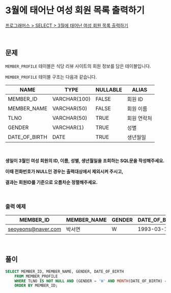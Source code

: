 # 3월에 태어난 여성 회원 목록 출력하기

[프로그래머스 > SELECT > 3월에 태어난 여성 회원 목록 출력하기](https://school.programmers.co.kr/learn/courses/30/lessons/131120)

<br/>

## 문제

`MEMBER_PROFILE` 테이블은 식당 리뷰 사이트의 회원 정보를 담은 테이블입니다.

`MEMBER_PROFILE` 테이블 구조는 다음과 같습니다.

| NAME          | TYPE         | NULLABLE | ALIAS      |
| ------------- | ------------ | -------- | ---------- |
| MEMBER_ID     | VARCHAR(100) | FALSE    | 회원 ID    |
| MEMBER_NAME   | VARCHAR(50)  | FALSE    | 회원 이름   |
| TLNO          | VARCHAR(50)  | TRUE     | 회원 연락처 |
| GENDER        | VARCHAR(1)   | TRUE     | 성별       |
| DATE_OF_BIRTH | DATE         | TRUE     | 생년월일    |

<br/>

**생일이 3월인 여성 회원의 ID, 이름, 성별, 생년월일을 조회하는 SQL문을 작성해주세요.**

**이때 전화번호가 NULL인 경우는 출력대상에서 제외시켜 주시고,**

**결과는 회원ID를 기준으로 오름차순 정렬해주세요.**

<br/>

### 출력 예제

| MEMBER_ID          | MEMBER_NAME | GENDER | DATE_OF_BIRTH |
| ------------------ | ----------- | ------ | ------------- |
| seoyeons@naver.com | 박서연       | W      | 1993-03-16    |

<br/>

## 풀이

```SQL
SELECT MEMBER_ID, MEMBER_NAME, GENDER, DATE_OF_BIRTH
    FROM MEMBER_PROFILE
    WHERE TLNO IS NOT NULL AND (GENDER = 'W' AND MONTH(DATE_OF_BIRTH) = 3)
    ORDER BY MEMBER_ID;
```
